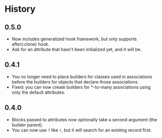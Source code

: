 History
=======

0.5.0
-----

* Now includes generalized hook framework, but only supports after(:clone) hook.
* Ask for an attribute that hasn't been initialized yet, and it will be.

0.4.1
-----

* You no longer need to place builders for classes used in associations before the builders for objects that declare those associations.
* Fixed: you can now create builders for *-to-many associations using only the default attributes.

0.4.0
-----

* Blocks passed to attributes now optionally take a second argument (the builder parent).
* You can now use `?` like `!`, but it will search for an existing record first.
